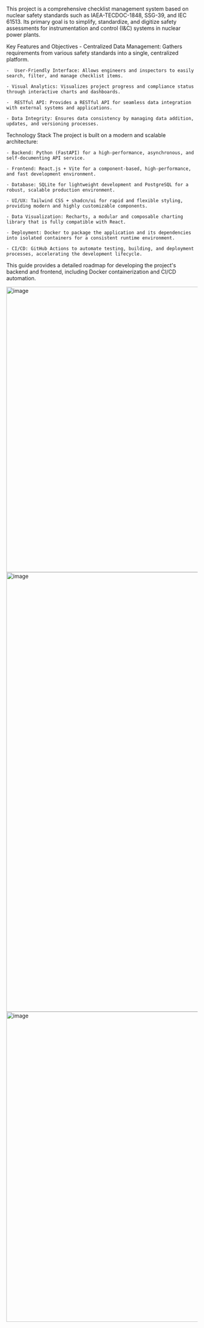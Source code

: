 This project is a comprehensive checklist management system based on nuclear safety standards such as IAEA-TECDOC-1848, SSG-39, and IEC 61513. Its primary goal is to simplify, standardize, and digitize safety assessments for instrumentation and control (I&C) systems in nuclear power plants.

Key Features and Objectives
    - Centralized Data Management: Gathers requirements from various safety standards into a single, centralized platform.
    
    -  User-Friendly Interface: Allows engineers and inspectors to easily search, filter, and manage checklist items.
    
    - Visual Analytics: Visualizes project progress and compliance status through interactive charts and dashboards.
    
    -  RESTful API: Provides a RESTful API for seamless data integration with external systems and applications.
    
    - Data Integrity: Ensures data consistency by managing data addition, updates, and versioning processes.

Technology Stack
The project is built on a modern and scalable architecture:

    - Backend: Python (FastAPI) for a high-performance, asynchronous, and self-documenting API service.
    
    - Frontend: React.js + Vite for a component-based, high-performance, and fast development environment.
    
    - Database: SQLite for lightweight development and PostgreSQL for a robust, scalable production environment.
    
    - UI/UX: Tailwind CSS + shadcn/ui for rapid and flexible styling, providing modern and highly customizable components.
    
    - Data Visualization: Recharts, a modular and composable charting library that is fully compatible with React.
    
    - Deployment: Docker to package the application and its dependencies into isolated containers for a consistent runtime environment.
    
    - CI/CD: GitHub Actions to automate testing, building, and deployment processes, accelerating the development lifecycle.

This guide provides a detailed roadmap for developing the project's backend and frontend, including Docker containerization and CI/CD automation.

<img width="2267" height="750" alt="image" src="https://github.com/user-attachments/assets/b523e34b-ef1b-4137-b727-6841673d9f4b" />

<img width="2367" height="1155" alt="image" src="https://github.com/user-attachments/assets/3201391f-ec68-42e3-aa23-8246629d3a91" />

<img width="2260" height="815" alt="image" src="https://github.com/user-attachments/assets/d5b52756-b6f4-4e21-a851-a572b95348ac" />


